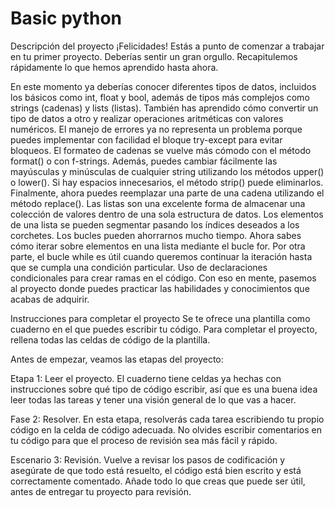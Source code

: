 # Basic python 

Descripción del proyecto
¡Felicidades! Estás a punto de comenzar a trabajar en tu primer proyecto. Deberías sentir un gran orgullo. Recapitulemos rápidamente lo que hemos aprendido hasta ahora.

En este momento ya deberías conocer diferentes tipos de datos, incluidos los básicos como int, float y bool, además de tipos más complejos como strings (cadenas) y lists (listas). También has aprendido cómo convertir un tipo de datos a otro y realizar operaciones aritméticas con valores numéricos.
El manejo de errores ya no representa un problema porque puedes implementar con facilidad el bloque try-except para evitar bloqueos.
El formateo de cadenas se vuelve más cómodo con el método format() o con f-strings. Además, puedes cambiar fácilmente las mayúsculas y minúsculas de cualquier string utilizando los métodos upper() o lower(). Si hay espacios innecesarios, el método strip() puede eliminarlos. Finalmente, ahora puedes reemplazar una parte de una cadena utilizando el método replace().
Las listas son una excelente forma de almacenar una colección de valores dentro de una sola estructura de datos. Los elementos de una lista se pueden segmentar pasando los índices deseados a los corchetes.
Los bucles pueden ahorrarnos mucho tiempo. Ahora sabes cómo iterar sobre elementos en una lista mediante el bucle for. Por otra parte, el bucle while es útil cuando queremos continuar la iteración hasta que se cumpla una condición particular.
Uso de declaraciones condicionales para crear ramas en el código.
Con eso en mente, pasemos al proyecto donde puedes practicar las habilidades y conocimientos que acabas de adquirir.

Instrucciones para completar el proyecto
Se te ofrece una plantilla como cuaderno en el que puedes escribir tu código. Para completar el proyecto, rellena todas las celdas de código de la plantilla.

Antes de empezar, veamos las etapas del proyecto:

Etapa 1: Leer el proyecto. El cuaderno tiene celdas ya hechas con instrucciones sobre qué tipo de código escribir, así que es una buena idea leer todas las tareas y tener una visión general de lo que vas a hacer.

Fase 2: Resolver. En esta etapa, resolverás cada tarea escribiendo tu propio código en la celda de código adecuada. No olvides escribir comentarios en tu código para que el proceso de revisión sea más fácil y rápido.

Escenario 3: Revisión. Vuelve a revisar los pasos de codificación y asegúrate de que todo está resuelto, el código está bien escrito y está correctamente comentado. Añade todo lo que creas que puede ser útil, antes de entregar tu proyecto para revisión.